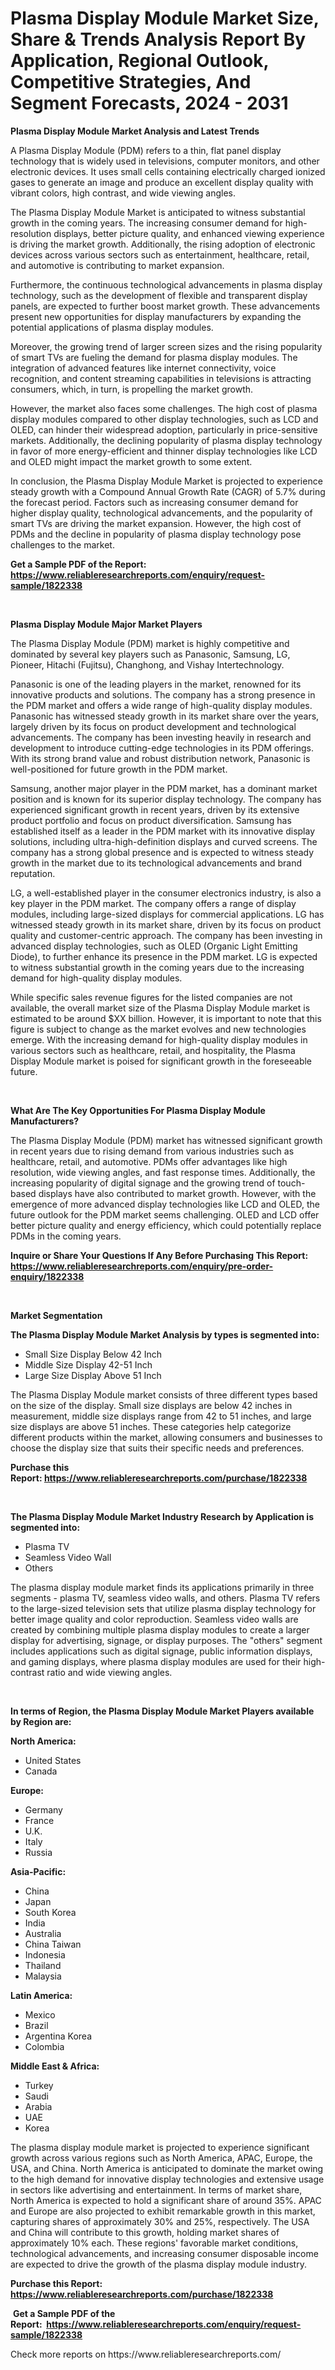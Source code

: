 <p><h1>Plasma Display Module Market Size, Share & Trends Analysis Report By Application, Regional Outlook, Competitive Strategies, And Segment Forecasts, 2024 - 2031</h1></p><p><strong>Plasma Display Module Market Analysis and Latest Trends</strong></p>
<p><p>A Plasma Display Module (PDM) refers to a thin, flat panel display technology that is widely used in televisions, computer monitors, and other electronic devices. It uses small cells containing electrically charged ionized gases to generate an image and produce an excellent display quality with vibrant colors, high contrast, and wide viewing angles.</p><p>The Plasma Display Module Market is anticipated to witness substantial growth in the coming years. The increasing consumer demand for high-resolution displays, better picture quality, and enhanced viewing experience is driving the market growth. Additionally, the rising adoption of electronic devices across various sectors such as entertainment, healthcare, retail, and automotive is contributing to market expansion.</p><p>Furthermore, the continuous technological advancements in plasma display technology, such as the development of flexible and transparent display panels, are expected to further boost market growth. These advancements present new opportunities for display manufacturers by expanding the potential applications of plasma display modules.</p><p>Moreover, the growing trend of larger screen sizes and the rising popularity of smart TVs are fueling the demand for plasma display modules. The integration of advanced features like internet connectivity, voice recognition, and content streaming capabilities in televisions is attracting consumers, which, in turn, is propelling the market growth.</p><p>However, the market also faces some challenges. The high cost of plasma display modules compared to other display technologies, such as LCD and OLED, can hinder their widespread adoption, particularly in price-sensitive markets. Additionally, the declining popularity of plasma display technology in favor of more energy-efficient and thinner display technologies like LCD and OLED might impact the market growth to some extent.</p><p>In conclusion, the Plasma Display Module Market is projected to experience steady growth with a Compound Annual Growth Rate (CAGR) of 5.7% during the forecast period. Factors such as increasing consumer demand for higher display quality, technological advancements, and the popularity of smart TVs are driving the market expansion. However, the high cost of PDMs and the decline in popularity of plasma display technology pose challenges to the market.</p></p>
<p><strong>Get a Sample PDF of the Report:&nbsp; <a href="https://www.reliableresearchreports.com/enquiry/request-sample/1822338">https://www.reliableresearchreports.com/enquiry/request-sample/1822338</a></strong></p>
<p>&nbsp;</p>
<p><strong>Plasma Display Module Major Market Players</strong></p>
<p><p>The Plasma Display Module (PDM) market is highly competitive and dominated by several key players such as Panasonic, Samsung, LG, Pioneer, Hitachi (Fujitsu), Changhong, and Vishay Intertechnology.</p><p>Panasonic is one of the leading players in the market, renowned for its innovative products and solutions. The company has a strong presence in the PDM market and offers a wide range of high-quality display modules. Panasonic has witnessed steady growth in its market share over the years, largely driven by its focus on product development and technological advancements. The company has been investing heavily in research and development to introduce cutting-edge technologies in its PDM offerings. With its strong brand value and robust distribution network, Panasonic is well-positioned for future growth in the PDM market.</p><p>Samsung, another major player in the PDM market, has a dominant market position and is known for its superior display technology. The company has experienced significant growth in recent years, driven by its extensive product portfolio and focus on product diversification. Samsung has established itself as a leader in the PDM market with its innovative display solutions, including ultra-high-definition displays and curved screens. The company has a strong global presence and is expected to witness steady growth in the market due to its technological advancements and brand reputation.</p><p>LG, a well-established player in the consumer electronics industry, is also a key player in the PDM market. The company offers a range of display modules, including large-sized displays for commercial applications. LG has witnessed steady growth in its market share, driven by its focus on product quality and customer-centric approach. The company has been investing in advanced display technologies, such as OLED (Organic Light Emitting Diode), to further enhance its presence in the PDM market. LG is expected to witness substantial growth in the coming years due to the increasing demand for high-quality display modules.</p><p>While specific sales revenue figures for the listed companies are not available, the overall market size of the Plasma Display Module market is estimated to be around $XX billion. However, it is important to note that this figure is subject to change as the market evolves and new technologies emerge. With the increasing demand for high-quality display modules in various sectors such as healthcare, retail, and hospitality, the Plasma Display Module market is poised for significant growth in the foreseeable future.</p></p>
<p>&nbsp;</p>
<p><strong>What Are The Key Opportunities For Plasma Display Module Manufacturers?</strong></p>
<p><p>The Plasma Display Module (PDM) market has witnessed significant growth in recent years due to rising demand from various industries such as healthcare, retail, and automotive. PDMs offer advantages like high resolution, wide viewing angles, and fast response times. Additionally, the increasing popularity of digital signage and the growing trend of touch-based displays have also contributed to market growth. However, with the emergence of more advanced display technologies like LCD and OLED, the future outlook for the PDM market seems challenging. OLED and LCD offer better picture quality and energy efficiency, which could potentially replace PDMs in the coming years.</p></p>
<p><strong>Inquire or Share Your Questions If Any Before Purchasing This Report: <a href="https://www.reliableresearchreports.com/enquiry/pre-order-enquiry/1822338">https://www.reliableresearchreports.com/enquiry/pre-order-enquiry/1822338</a></strong></p>
<p>&nbsp;</p>
<p><strong>Market Segmentation</strong></p>
<p><strong>The Plasma Display Module Market Analysis by types is segmented into:</strong></p>
<p><ul><li>Small Size Display Below 42 Inch</li><li>Middle Size Display 42-51 Inch</li><li>Large Size Display Above 51 Inch</li></ul></p>
<p><p>The Plasma Display Module market consists of three different types based on the size of the display. Small size displays are below 42 inches in measurement, middle size displays range from 42 to 51 inches, and large size displays are above 51 inches. These categories help categorize different products within the market, allowing consumers and businesses to choose the display size that suits their specific needs and preferences.</p></p>
<p><strong>Purchase this Report:&nbsp;<a href="https://www.reliableresearchreports.com/purchase/1822338">https://www.reliableresearchreports.com/purchase/1822338</a></strong></p>
<p>&nbsp;</p>
<p><strong>The Plasma Display Module Market Industry Research by Application is segmented into:</strong></p>
<p><ul><li>Plasma TV</li><li>Seamless Video Wall</li><li>Others</li></ul></p>
<p><p>The plasma display module market finds its applications primarily in three segments - plasma TV, seamless video walls, and others. Plasma TV refers to the large-sized television sets that utilize plasma display technology for better image quality and color reproduction. Seamless video walls are created by combining multiple plasma display modules to create a larger display for advertising, signage, or display purposes. The "others" segment includes applications such as digital signage, public information displays, and gaming displays, where plasma display modules are used for their high-contrast ratio and wide viewing angles.</p></p>
<p>&nbsp;</p>
<p><strong>In terms of Region, the Plasma Display Module Market Players available by Region are:</strong></p>
<p>
    <p> <strong> North America: </strong>
        <ul>
            <li>United States</li>
            <li>Canada</li>
        </ul>
        </p> 
    <p> <strong> Europe: </strong>
        <ul>
            <li>Germany</li>
            <li>France</li>
            <li>U.K.</li>
            <li>Italy</li>
            <li>Russia</li>
        </ul>
        </p> 
    <p> <strong> Asia-Pacific: </strong>
        <ul>
            <li>China</li>
            <li>Japan</li>
            <li>South Korea</li>
            <li>India</li>
            <li>Australia</li>
            <li>China Taiwan</li>
            <li>Indonesia</li>
            <li>Thailand</li>
            <li>Malaysia</li>
        </ul>
        </p> 
    <p> <strong> Latin America: </strong>
        <ul>
            <li>Mexico</li>
            <li>Brazil</li>
            <li>Argentina Korea</li>
            <li>Colombia</li>
        </ul>
        </p> 
    <p> <strong> Middle East & Africa: </strong>
        <ul>
            <li>Turkey</li>
            <li>Saudi</li>
            <li>Arabia</li>
            <li>UAE</li>
            <li>Korea</li>
        </ul>
    </p>
    </p>
<p><p>The plasma display module market is projected to experience significant growth across various regions such as North America, APAC, Europe, the USA, and China. North America is anticipated to dominate the market owing to the high demand for innovative display technologies and extensive usage in sectors like advertising and entertainment. In terms of market share, North America is expected to hold a significant share of around 35%. APAC and Europe are also projected to exhibit remarkable growth in this market, capturing shares of approximately 30% and 25%, respectively. The USA and China will contribute to this growth, holding market shares of approximately 10% each. These regions' favorable market conditions, technological advancements, and increasing consumer disposable income are expected to drive the growth of the plasma display module industry.</p></p>
<p><strong>Purchase this Report: <a href="https://www.reliableresearchreports.com/purchase/1822338">https://www.reliableresearchreports.com/purchase/1822338</a></strong></p>
<p>&nbsp;<strong>Get a Sample PDF of the Report:&nbsp;&nbsp;<a href="https://www.reliableresearchreports.com/enquiry/request-sample/1822338">https://www.reliableresearchreports.com/enquiry/request-sample/1822338</a></strong></p>
<p><strong></strong></p>
<p>Check more reports on https://www.reliableresearchreports.com/</p>